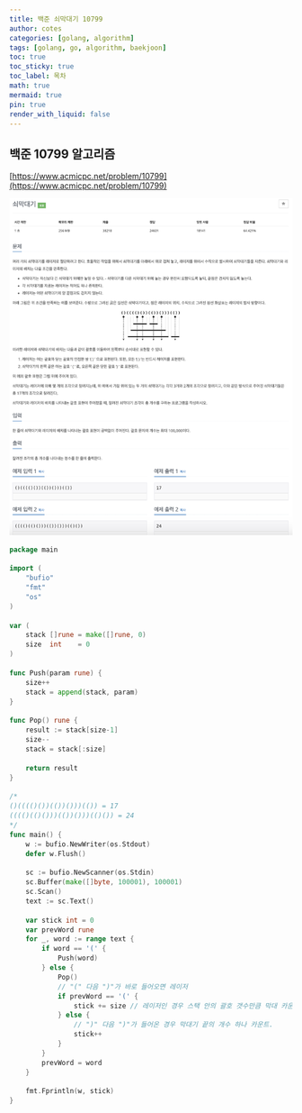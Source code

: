 ```yaml
---
title: 백준 쇠막대기 10799
author: cotes
categories: [golang, algorithm]
tags: [golang, go, algorithm, baekjoon]
toc: true
toc_sticky: true
toc_label: 목차
math: true
mermaid: true
pin: true
render_with_liquid: false
---
```


## 백준 10799 알고리즘  
[https://www.acmicpc.net/problem/10799](https://www.acmicpc.net/problem/10799)

!["10799"](/assets/img/algorithm/baekjoon-10799.png)  

```go
package main

import (
	"bufio"
	"fmt"
	"os"
)

var (
	stack []rune = make([]rune, 0)
	size  int    = 0
)

func Push(param rune) {
	size++
	stack = append(stack, param)
}

func Pop() rune {
	result := stack[size-1]
	size--
	stack = stack[:size]

	return result
}

/*
()(((()())(())()))(()) = 17
(((()(()()))(())()))(()()) = 24
*/
func main() {
	w := bufio.NewWriter(os.Stdout)
	defer w.Flush()

	sc := bufio.NewScanner(os.Stdin)
	sc.Buffer(make([]byte, 100001), 100001)
	sc.Scan()
	text := sc.Text()

	var stick int = 0
	var prevWord rune
	for _, word := range text {
		if word == '(' {
			Push(word)
		} else {
			Pop()
			// "(" 다음 ")"가 바로 들어오면 레이저
			if prevWord == '(' {
				stick += size // 레이저인 경우 스택 안의 괄호 갯수만큼 막대 카운트.
			} else {
				// ")" 다음 ")"가 들어온 경우 막대기 끝의 개수 하나 카운트.
				stick++
			}
		}
		prevWord = word
	}

	fmt.Fprintln(w, stick)
}
```